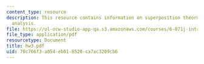 ```yaml
---
content_type: resource
description: This resource contains information on superposition theorm and nodal
  analysis.
file: https://ol-ocw-studio-app-qa.s3.amazonaws.com/courses/6-071j-introduction-to-electronics-signals-and-measurement-spring-2006/70c766f3a054eb018520ca7ac3289cb6_hw3.pdf
file_type: application/pdf
resourcetype: Document
title: hw3.pdf
uid: 70c766f3-a054-eb01-8520-ca7ac3289cb6
---
```

